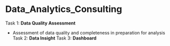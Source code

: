 # Data_Analytics_Consulting
Task 1: **Data Quality Assessment**
- Assessment of data quality and completeness in preparation for analysis
Task 2: **Data Insight**
Task 3: **Dashboard**
